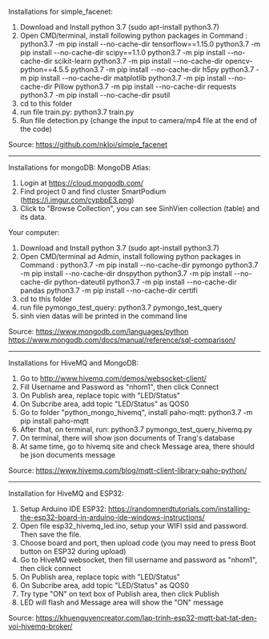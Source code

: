 Installations for simple_facenet:
1. Download and Install python 3.7 (sudo apt-install python3.7)
2. Open CMD/terminal, install following python packages in Command :
python3.7 -m pip install --no-cache-dir tensorflow==1.15.0
python3.7 -m pip install --no-cache-dir scipy==1.1.0
python3.7 -m pip install --no-cache-dir scikit-learn
python3.7 -m pip install --no-cache-dir opencv-python==4.5.5
python3.7 -m pip install --no-cache-dir h5py
python3.7 -m pip install --no-cache-dir matplotlib
python3.7 -m pip install --no-cache-dir Pillow
python3.7 -m pip install --no-cache-dir requests
python3.7 -m pip install --no-cache-dir psutil
3. cd to this folder
4. run file train.py:
python3.7 train.py
5. Run file detection.py (change the input to camera/mp4 file at the end of the code)

Source:
https://github.com/nkloi/simple_facenet

--------------------------------------------------------------------------------------------

Installations for mongoDB:
MongoDB Atlas:
1. Login at https://cloud.mongodb.com/
2. Find project 0 and find cluster SmartPodium (https://i.imgur.com/cypbpE3.png)
3. Click to "Browse Collection", you can see SinhVien collection (table) and its data.

Your computer:
1. Download and Install python 3.7 (sudo apt-install python3.7)
2. Open CMD/terminal ad Admin, install following python packages in Command :
python3.7 -m pip install --no-cache-dir pymongo
python3.7 -m pip install --no-cache-dir dnspython
python3.7 -m pip install --no-cache-dir python-dateutil
python3.7 -m pip install --no-cache-dir pandas
python3.7 -m pip install --no-cache-dir certifi
3. cd to this folder
4. run file pymongo_test_query:
python3.7 pymongo_test_query
5. sinh vien datas will be printed in the command line

Source:
https://www.mongodb.com/languages/python
https://www.mongodb.com/docs/manual/reference/sql-comparison/

--------------------------------------------------------------------------------------------

Installations for HiveMQ and MongoDB:
1. Go to http://www.hivemq.com/demos/websocket-client/
2. Fill Username and Password as "nhom1", then click Connect
3. On Publish area, replace topic with "LED/Status"
4. On Subcribe area, add topic "LED/Status" as QOS0
5. Go to folder "python_mongo_hivemq", install paho-mqtt: python3.7 -m pip install paho-mqtt
6. After that, on terminal, run: python3.7 pymongo_test_query_hivemq.py
7. On terminal, there will show json documents of Trang's database
8. At same time, go to hivemq site and check Message area, there should be json documents message

Source:
https://www.hivemq.com/blog/mqtt-client-library-paho-python/

--------------------------------------------------------------------------------------------

Installation for HiveMQ and ESP32:
1. Setup Arduino IDE ESP32: https://randomnerdtutorials.com/installing-the-esp32-board-in-arduino-ide-windows-instructions/
2. Open file esp32_hivemq_led.ino, setup your WIFI ssid and password. Then save the file.
3. Choose board and port, then upload code (you may need to press Boot button on ESP32 during upload)
4. Go to HiveMQ websocket, then fill username and password as "nhom1", then click connect
5. On Publish area, replace topic with "LED/Status"
6. On Subcribe area, add topic "LED/Status" as QOS0 
7. Try type "ON" on text box of Publish area, then click Publish
8. LED will flash and Message area will show the "ON" message

Source:
https://khuenguyencreator.com/lap-trinh-esp32-mqtt-bat-tat-den-voi-hivemq-broker/
